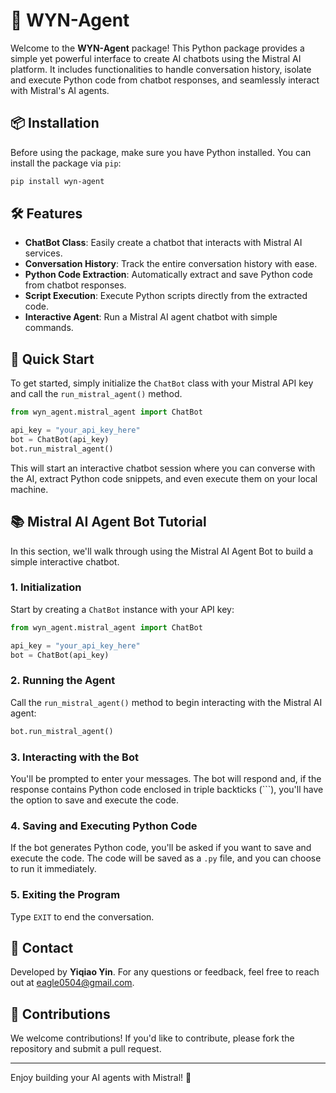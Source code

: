 # 🧠 WYN-Agent

Welcome to the **WYN-Agent** package! This Python package provides a simple yet powerful interface to create AI chatbots using the Mistral AI platform. It includes functionalities to handle conversation history, isolate and execute Python code from chatbot responses, and seamlessly interact with Mistral's AI agents.

## 📦 Installation

Before using the package, make sure you have Python installed. You can install the package via `pip`:

```bash
pip install wyn-agent
```

## 🛠️ Features

- **ChatBot Class**: Easily create a chatbot that interacts with Mistral AI services.
- **Conversation History**: Track the entire conversation history with ease.
- **Python Code Extraction**: Automatically extract and save Python code from chatbot responses.
- **Script Execution**: Execute Python scripts directly from the extracted code.
- **Interactive Agent**: Run a Mistral AI agent chatbot with simple commands.

## 🚀 Quick Start

To get started, simply initialize the `ChatBot` class with your Mistral API key and call the `run_mistral_agent()` method.

```python
from wyn_agent.mistral_agent import ChatBot

api_key = "your_api_key_here"
bot = ChatBot(api_key)
bot.run_mistral_agent()
```

This will start an interactive chatbot session where you can converse with the AI, extract Python code snippets, and even execute them on your local machine.

## 📚 Mistral AI Agent Bot Tutorial

In this section, we'll walk through using the Mistral AI Agent Bot to build a simple interactive chatbot.

### 1. **Initialization**

Start by creating a `ChatBot` instance with your API key:

```python
from wyn_agent.mistral_agent import ChatBot

api_key = "your_api_key_here"
bot = ChatBot(api_key)
```

### 2. **Running the Agent**

Call the `run_mistral_agent()` method to begin interacting with the Mistral AI agent:

```python
bot.run_mistral_agent()
```

### 3. **Interacting with the Bot**

You'll be prompted to enter your messages. The bot will respond and, if the response contains Python code enclosed in triple backticks (```), you'll have the option to save and execute the code.

### 4. **Saving and Executing Python Code**

If the bot generates Python code, you'll be asked if you want to save and execute the code. The code will be saved as a `.py` file, and you can choose to run it immediately.

### 5. **Exiting the Program**

Type `EXIT` to end the conversation.

## 📧 Contact

Developed by **Yiqiao Yin**. For any questions or feedback, feel free to reach out at [eagle0504@gmail.com](mailto:eagle0504@gmail.com).

## 🎉 Contributions

We welcome contributions! If you'd like to contribute, please fork the repository and submit a pull request.

---

Enjoy building your AI agents with Mistral! 🚀